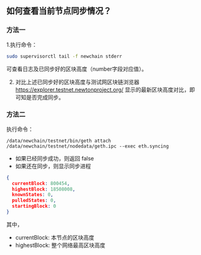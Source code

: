 
## 如何查看当前节点同步情况？

### 方法一

1.执行命令：

```bash
sudo supervisorctl tail -f newchain stderr
```

可查看日志及已同步好的区块高度（number字段对应值）。

2. 对比上述已同步好的区块高度与测试网区块链浏览器 https://explorer.testnet.newtonproject.org/ 显示的最新区块高度对比，即可知是否完成同步。

### 方法二

执行命令：

```
/data/newchain/testnet/bin/geth attach /data/newchain/testnet/nodedata/geth.ipc --exec eth.syncing
```

* 如果已经同步成功，则返回 false
* 如果还在同步，则显示同步进程

```json
{
  currentBlock: 800454,
  highestBlock: 18508008,
  knownStates: 0,
  pulledStates: 0,
  startingBlock: 0
}
```

其中，
* currentBlock: 本节点的区块高度
* highestBlock: 整个网络最高区块高度




